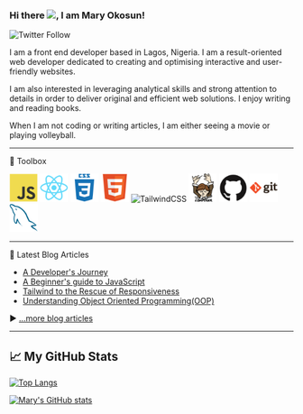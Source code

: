 ### Hi there <img src="https://raw.githubusercontent.com/MartinHeinz/MartinHeinz/master/wave.gif" width="35px">, I am Mary Okosun!


![Twitter Follow](https://img.shields.io/twitter/follow/marynoir_?style=social)

I am a front end developer based in Lagos, Nigeria. I am a result-oriented web developer dedicated to creating and optimising interactive and user-friendly websites.

I am also interested in leveraging analytical skills and strong attention to details in order to deliver original and efficient web solutions. I enjoy writing and reading books.

When I am not coding or writing articles, I am either seeing a movie or playing volleyball.

---

🧰 Toolbox


<img src="https://raw.githubusercontent.com/devicons/devicon/c7d326b6009e60442abc35fa45706d6f30ee4c8e/icons/javascript/javascript-original.svg" alt="javascript Logo" width="50" height="50"/> <img src="https://raw.githubusercontent.com/devicons/devicon/c7d326b6009e60442abc35fa45706d6f30ee4c8e/icons/react/react-original.svg" alt="React Logo" width="50" height="50"/>  <img src="https://github.com/devicons/devicon/blob/master/icons/css3/css3-plain-wordmark.svg" alt="CSS" width="50" height="50"/> <img src="https://github.com/devicons/devicon/blob/master/icons/html5/html5-original.svg" alt="HTML" width="50" height="50"/> <img src="https://cdn.worldvectorlogo.com/logos/tailwindcss.svg" alt="TailwindCSS" width="50" height="50"/>  <img src="https://raw.githubusercontent.com/devicons/devicon/c7d326b6009e60442abc35fa45706d6f30ee4c8e/icons/composer/composer-original.svg" alt="composer Logo" width="50" height="50"/>  <img src="https://raw.githubusercontent.com/devicons/devicon/c7d326b6009e60442abc35fa45706d6f30ee4c8e/icons/github/github-original.svg" alt="Github Logo" width="50" height="50"/> <img src="https://github.com/devicons/devicon/blob/master/icons/git/git-original-wordmark.svg" alt="Git" width="50" height="50"/> <img src="https://raw.githubusercontent.com/devicons/devicon/c7d326b6009e60442abc35fa45706d6f30ee4c8e/icons/mysql/mysql-original.svg" alt="sql Logo" width="50" height="50"/> 

---

📘 Latest Blog Articles

<!-- BLOG-POST-LIST:START -->
- [A Developer's Journey](https://okosunmary.hashnode.dev/a-developers-journey)
- [A Beginner's guide to JavaScript](https://okosunmary.hashnode.dev/a-beginners-guide-to-javascript)
- [Tailwind to the Rescue of Responsiveness](https://okosunmary.hashnode.dev/tailwind-to-the-rescue-of-responsiveness)
- [Understanding Object Oriented Programming(OOP)](https://okosunmary.hashnode.dev/understanding-object-oriented-programmingoop)
<!-- BLOG-POST-LIST:END -->

▶ [...more blog articles](https://okosunmary.hashnode.dev/)

---


## &#x1f4c8; My GitHub Stats

[![Top Langs](https://github-readme-stats.vercel.app/api/top-langs/?username=Marienoir&theme=synthwave)](https://github.com/anuraghazra/github-readme-stats)

[![Mary's GitHub stats](https://github-readme-stats.vercel.app/api?username=Marienoir&theme=dracula)](https://github.com/anuraghazra/github-readme-stats)

<!--
**Marienoir/Marienoir** is a ✨ _special_ ✨ repository because its `README.md` (this file) appears on your GitHub profile.

Here are some ideas to get you started:

- 🔭 I’m currently working on ...
- 🌱 I’m currently learning ...
- 👯 I’m looking to collaborate on ...
- 🤔 I’m looking for help with ...
- 💬 Ask me about ...
- 📫 How to reach me: ...
- 😄 Pronouns: ...
- ⚡ Fun fact: ...
-->
